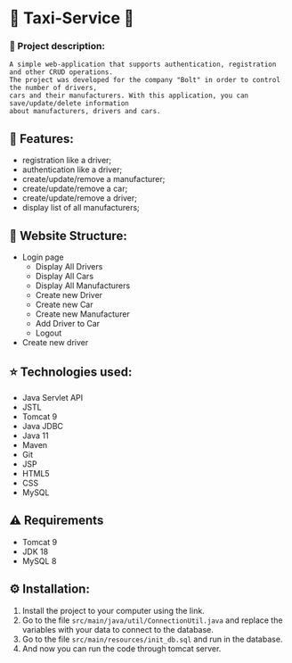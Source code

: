 # 🚖 Taxi-Service 🚖

### 🌌 Project description:
```
A simple web-application that supports authentication, registration and other CRUD operations.
The project was developed for the company "Bolt" in order to control the number of drivers,
cars and their manufacturers. With this application, you can save/update/delete information
about manufacturers, drivers and cars.
```

## 🎯 Features:
+ registration like a driver;
+ authentication like a driver;
+ create/update/remove a manufacturer;
+ create/update/remove a car;
+ create/update/remove a driver;
+ display list of all manufacturers;

## 📜 Website Structure:
+ Login page
  + Display All Drivers
  + Display All Cars
  + Display All Manufacturers
  + Create new Driver
  + Create new Car
  + Create new Manufacturer
  + Add Driver to Car
  + Logout
+ Create new driver

## ⭐ Technologies used:
+ Java Servlet API
+ JSTL
+ Tomcat 9
+ Java JDBC
+ Java 11
+ Maven
+ Git
+ JSP
+ HTML5
+ CSS
+ MySQL

## ⚠️ Requirements
+ Tomcat 9
+ JDK 18
+ MySQL 8

## ⚙️ Installation:
1. Install the project to your computer using the link.
2. Go to the file `src/main/java/util/ConnectionUtil.java` and replace the variables with your data to connect to the database.
3. Go to the file `src/main/resources/init_db.sql` and run in the database.
4. And now you can run the code through tomcat server.
